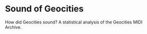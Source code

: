 # Sound of Geocities
How did Geocities sound? A statistical analysis of the Geocities MIDI Archive.
